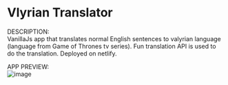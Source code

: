 # Vlyrian Translator 


DESCRIPTION:
<br>
VanillaJs app that translates normal English sentences to valyrian language (language from Game of Thrones tv series).
Fun translation API is used to do the translation. 
Deployed on netlify.


APP PREVIEW:
<br>
![image](https://user-images.githubusercontent.com/64693025/133581431-7efd9e59-0fbe-4144-ac55-8775afab6cdc.png)


